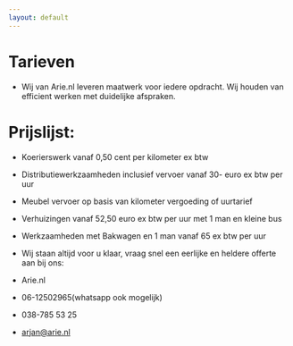 ```yaml
---
layout: default
---
```


# Tarieven

* Wij van Arie.nl leveren maatwerk voor iedere opdracht. Wij houden van efficient werken met duidelijke afspraken. 

# Prijslijst:

* Koerierswerk vanaf 0,50 cent per kilometer ex btw

* Distributiewerkzaamheden inclusief vervoer vanaf 30- euro ex btw per uur

* Meubel vervoer op basis van kilometer vergoeding of uurtarief

* Verhuizingen vanaf 52,50 euro ex btw per uur met 1 man en kleine bus

* Werkzaamheden met Bakwagen en 1 man vanaf 65 ex btw per uur

* Wij staan altijd voor u klaar, vraag snel een eerlijke en heldere offerte aan bij ons:

* Arie.nl
* 06-12502965(whatsapp ook mogelijk)
* 038-785 53 25
* arjan@arie.nl
